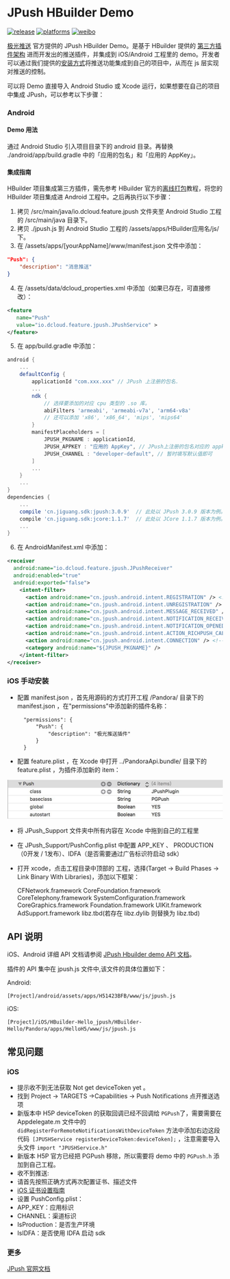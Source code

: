 # JPush HBuilder Demo

[![release](https://img.shields.io/badge/release-1.0.0-blue.svg)](https://github.com/jpush/jpush-hbuilder-demo/releases)
[![platforms](https://img.shields.io/badge/platforms-iOS%7CAndroid-lightgrey.svg)](https://github.com/jpush/jpush-hbuilder-demo)
[![weibo](https://img.shields.io/badge/weibo-JPush-blue.svg)](http://weibo.com/jpush?refer_flag=1001030101_&is_all=1)

[极光推送](https://www.jiguangh.cn/) 官方提供的 JPush HBuilder Demo。是基于 HBuilder 提供的 [第三方插件架构](http://ask.dcloud.net.cn/docs/#http://ask.dcloud.net.cn/article/66) 进而开发出的推送插件，并集成到 iOS/Android 工程里的 demo。开发者可以通过我们提供的[安装方式](#install)将推送功能集成到自己的项目中，从而在 js 层实现对推送的控制。

可以将 Demo 直接导入 Android Studio 或 Xcode 运行，如果想要在自己的项目中集成 JPush，可以参考以下步骤：

### Android

#### Demo 用法

通过 Android Studio 引入项目目录下的 android 目录。再替换 ./android/app/build.gradle 中的「应用的包名」和「应用的 AppKey」。

#### 集成指南

HBuilder 项目集成第三方插件，需先参考 HBuilder 官方的[离线打包](https://ask.dcloud.net.cn/article/924)教程，将您的 HBuilder 项目集成进 Android 工程中。之后再执行以下步骤：
1. 拷贝 /src/main/java/io.dcloud.feature.jpush 文件夹至 Android Studio 工程的 /src/main/java 目录下。
2. 拷贝 ./jpush.js 到 Android Studio 工程的 /assets/apps/HBuilder应用名/js/ 下。
3. 在 /assets/apps/[yourAppName]/www/manifest.json 文件中添加：

```json
"Push": {
    "description": "消息推送"
}
```

4. 在 /assets/data/dcloud_properties.xml 中添加（如果已存在，可直接修改）：
 ```xml
<feature
    name="Push"
    value="io.dcloud.feature.jpush.JPushService" >
</feature>
 ```

5. 在 app/build.gradle 中添加：
```groovy
android {
    ...
    defaultConfig {
        applicationId "com.xxx.xxx" // JPush 上注册的包名.
        ...
        ndk {
            // 选择要添加的对应 cpu 类型的 .so 库。
            abiFilters 'armeabi', 'armeabi-v7a', 'arm64-v8a'
            // 还可以添加 'x86', 'x86_64', 'mips', 'mips64'
        }
        manifestPlaceholders = [
            JPUSH_PKGNAME : applicationId,
            JPUSH_APPKEY : "应用的 AppKey", // JPush上注册的包名对应的 appkey
            JPUSH_CHANNEL : "developer-default", // 暂时填写默认值即可
        ]
        ...
    }
    ...
}
dependencies {
    ...
    compile 'cn.jiguang.sdk:jpush:3.0.9'  // 此处以 JPush 3.0.9 版本为例。
    compile 'cn.jiguang.sdk:jcore:1.1.7'  // 此处以 JCore 1.1.7 版本为例。
    ...
}
```

6. 在 AndroidManifest.xml 中添加：

```xml
<receiver
  android:name="io.dcloud.feature.jpush.JPushReceiver"
  android:enabled="true"
  android:exported="false">
    <intent-filter>
      <action android:name="cn.jpush.android.intent.REGISTRATION" /> <!-- Required 用户注册SDK的 intent -->
      <action android:name="cn.jpush.android.intent.UNREGISTRATION" />
      <action android:name="cn.jpush.android.intent.MESSAGE_RECEIVED" /> <!-- Required 用户接收SDK消息的 intent -->
      <action android:name="cn.jpush.android.intent.NOTIFICATION_RECEIVED" /> <!-- Required 用户接收SDK通知栏信息的 intent -->
      <action android:name="cn.jpush.android.intent.NOTIFICATION_OPENED" /> <!-- Required 用户打开自定义通知栏的 intent -->
      <action android:name="cn.jpush.android.intent.ACTION_RICHPUSH_CALLBACK" /> <!-- Optional 用户接受 Rich Push Javascript 回调函数的intent -->
      <action android:name="cn.jpush.android.intent.CONNECTION" /> <!-- 接收网络变化 连接/断开 since 1.6.3 -->
      <category android:name="${JPUSH_PKGNAME}" />
    </intent-filter>
</receiver>
```

### iOS 手动安装
- 配置 manifest.json ，首先用源码的方式打开工程 /Pandora/ 目录下的 manifest.json ，在"permissions"中添加新的插件名称：

        "permissions": {
            "Push": {
        		"description": "极光推送插件"
        	}
        }

- 配置 feature.plist ，在 Xcode 中打开 ../PandoraApi.bundle/ 目录下的 feature.plist ，为插件添加新的 item：

 ![feature.plist](iOS/doc_res/res_01.jpg)

- 将 JPush_Support 文件夹中所有内容在 Xcode 中拖到自己的工程里

- 在 JPush_Support/PushConfig.plist 中配置 APP_KEY 、 PRODUCTION（0开发 / 1发布）、IDFA（是否需要通过广告标识符启动 sdk）

- 打开 xcode，点击工程目录中顶部的 工程，选择(Target -> Build Phases -> Link Binary With Libraries)，添加以下框架：

   CFNetwork.framework
   	CoreFoundation.framework
   	CoreTelephony.framework
   	SystemConfiguration.framework
   	CoreGraphics.framework
   	Foundation.framework
   	UIKit.framework
   	AdSupport.framework
   	libz.tbd(若存在 libz.dylib 则替换为 libz.tbd)

## API 说明

iOS、Android 详细 API 文档请参阅 [JPush Hbuilder demo API 文档](API.md)。

插件的 API 集中在 jpush.js 文件中,该文件的具体位置如下：

Android:

	[Project]/android/assets/apps/H51423BFB/www/js/jpush.js

iOS:

	[Project]/iOS/HBuilder-Hello_jpush/HBuilder-Hello/Pandora/apps/HelloH5/www/js/jpush.js


## 常见问题

### iOS

- 提示收不到无法获取 Not get deviceToken yet	。
 - 找到 Project -> TARGETS ->Capabilities -> Push Notifications 点开推送选项
 - 新版本中 H5P deviceToken 的获取回调已经不回调给 `PGPush`了，需要需要在 Appdelegate.m 文件中的 `didRegisterForRemoteNotificationsWithDeviceToken` 方法中添加右边这段代码` [JPUSHService registerDeviceToken:deviceToken];` ，注意需要导入头文件 `import "JPUSHService.h"`
- 新版本 H5P 官方已经把 PGPush 移除，所以需要将 demo 中的 `PGPush.h` 添加到自己工程。
- 收不到推送:
 - 请首先按照正确方式再次配置证书、描述文件
 - [iOS 证书设置指南](http://docs.jpush.io/client/ios_tutorials/#ios_1)
 - 设置 PushConfig.plist：
  - APP_KEY：应用标识
  - CHANNEL：渠道标识
  - IsProduction：是否生产环境
  - IsIDFA：是否使用 IDFA 启动 sdk


### 更多

 [JPush 官网文档](http://docs.jiguang.cn/)
